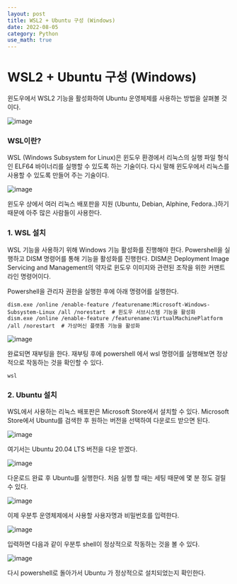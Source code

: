 ```yaml
---
layout: post
title: WSL2 + Ubuntu 구성 (Windows)
date: 2022-08-05
category: Python
use_math: true
---
```



# WSL2 + Ubuntu 구성 (Windows)

윈도우에서 WSL2 기능을 활성화하여 Ubuntu 운영체제를 사용하는 방법을 살펴볼 것이다. 

![image](https://user-images.githubusercontent.com/61526722/182985731-5d1bde92-cc4a-4a60-9772-3e85ed355cf4.png)


### WSL이란? 

WSL (Windows Subsystem for Linux)은 윈도우 환경에서 리눅스의 실행 파일 형식인 ELF64 바이너리를 실행할 수 있도록 하는 기술이다. 다시 말해 윈도우에서 리눅스를 사용할 수 있도록 만들어 주는 기술이다. 

![image](https://user-images.githubusercontent.com/61526722/182985251-95814340-dec9-4edd-b458-7e637fa70a9a.png)

윈도우 상에서 여러 리눅스 배포판을 지원 (Ubuntu, Debian, Alphine, Fedora..)하기 때문에 아주 많은 사람들이 사용한다. 


### 1. WSL 설치

WSL 기능을 사용하기 위해 Windows 기능 활성화를 진행해야 한다. Powershell을 실행하고 DISM 명령어를 통해 기능을 활성화를 진행한다. DISM은 Deployment Image Servicing and Management의 약자로 윈도우 이미지와 관련된 조작을 위한 커맨트라인 명령어이다. 

Powershell을 관리자 권한을 실행한 후에 아래 명령어를 실행한다. 

```
dism.exe /online /enable-feature /featurename:Microsoft-Windows-Subsystem-Linux /all /norestart  # 윈도우 서브시스템 기능을 활성화
dism.exe /online /enable-feature /featurename:VirtualMachinePlatform /all /norestart  # 가상머신 플랫폼 기능을 활성화
```

![image](https://user-images.githubusercontent.com/61526722/182986453-427f64f0-ea31-4f61-a93b-2da5066fbaf4.png)

완료되면 재부팅을 한다. 재부팅 후에 powershell 에서 wsl 명령어를 실행해보면 정상적으로 작동하는 것을 확인할 수 있다. 

```
wsl 
```


### 2. Ubuntu 설치

WSL에서 사용하는 리눅스 배포판은 Microsoft Store에서 설치할 수 있다. Microsoft Store에서 Ubuntu를 검색한 후 원하는 버전을 선택하여 다운로드 받으면 된다. 

![image](https://user-images.githubusercontent.com/61526722/182987020-613fd796-b5ba-4652-9717-bb427102c93a.png)

여기서는 Ubuntu 20.04 LTS 버전을 다운 받겠다. 

![image](https://user-images.githubusercontent.com/61526722/182987129-9d95a2b0-ffab-45ce-bb55-429db08b634c.png)

다운로드 완료 후 Ubuntu를 실행한다. 처음 실행 할 때는 세팅 때문에 몇 분 정도 걸릴 수 있다.

![image](https://user-images.githubusercontent.com/61526722/182987196-c0dba8ad-cf24-4fe0-99f1-f57b483cfd73.png)

이제 우분투 운영체제에서 사용할 사용자명과 비밀번호를 입력한다.

![image](https://user-images.githubusercontent.com/61526722/182987329-3043f5db-1b53-4940-9b2a-9991166027df.png)

입력하면 다음과 같이 우분투 shell이 정상적으로 작동하는 것을 볼 수 있다. 

![image](https://user-images.githubusercontent.com/61526722/182987362-dc898ce0-4f49-465e-9cd1-5cea527ae246.png)

다시 powershell로 돌아가서 Ubuntu 가 정상적으로 설치되었는지 확인한다.




